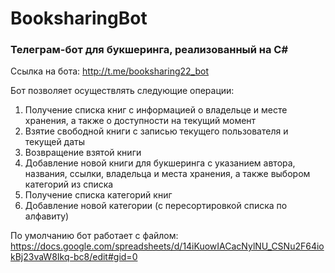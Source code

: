# BooksharingBot
<h3>Телеграм-бот для букшеринга, реализованный на C#</h3>

Ссылка на бота: http://t.me/booksharing22_bot

Бот позволяет осуществлять следующие операции:
1.	Получение списка книг с информацией о владельце и месте хранения, а также о доступности на текущий момент
2.	Взятие свободной книги с записью текущего пользователя и текущей даты
3.	Возвращение взятой книги 
4.  Добавление новой книги для букшеринга с указанием автора, названия, ссылки, владельца и места хранения, а также выбором категорий из списка
5.  Получение списка категорий книг
6.	Добавление новой категории (с пересортировкой списка по алфавиту) 

По умолчанию бот работает с файлом: https://docs.google.com/spreadsheets/d/14iKuowIACacNylNU_CSNu2F64iokBj23vaW8Ikq-bc8/edit#gid=0
